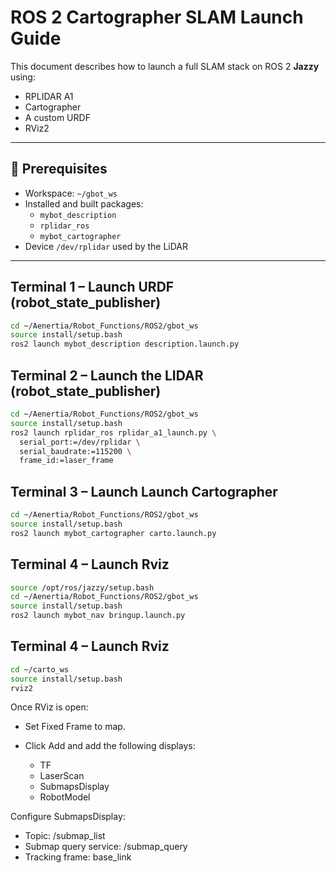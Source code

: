 # ROS 2 Cartographer SLAM Launch Guide

This document describes how to launch a full SLAM stack on ROS 2 **Jazzy** using:

- RPLIDAR A1
- Cartographer
- A custom URDF
- RViz2

---

## 🧰 Prerequisites

- Workspace: `~/gbot_ws`
- Installed and built packages:
  - `mybot_description`
  - `rplidar_ros`
  - `mybot_cartographer`
- Device `/dev/rplidar` used by the LiDAR

---

## Terminal 1 – Launch URDF (robot_state_publisher)

```bash
cd ~/Aenertia/Robot_Functions/ROS2/gbot_ws
source install/setup.bash
ros2 launch mybot_description description.launch.py
```
## Terminal 2 – Launch the LIDAR (robot_state_publisher)
```bash
cd ~/Aenertia/Robot_Functions/ROS2/gbot_ws
source install/setup.bash
ros2 launch rplidar_ros rplidar_a1_launch.py \
  serial_port:=/dev/rplidar \
  serial_baudrate:=115200 \
  frame_id:=laser_frame
```

## Terminal 3 – Launch Launch Cartographer
```bash
cd ~/Aenertia/Robot_Functions/ROS2/gbot_ws
source install/setup.bash
ros2 launch mybot_cartographer carto.launch.py
```
## Terminal 4 – Launch Rviz
```bash
source /opt/ros/jazzy/setup.bash
cd ~/Aenertia/Robot_Functions/ROS2/gbot_ws
source install/setup.bash
ros2 launch mybot_nav bringup.launch.py
```
## Terminal 4 – Launch Rviz
```bash
cd ~/carto_ws
source install/setup.bash
rviz2
```

Once RViz is open:

- Set Fixed Frame to map.

- Click Add and add the following displays:

    - TF
    - LaserScan
    - SubmapsDisplay
    - RobotModel

Configure SubmapsDisplay:
  - Topic: /submap_list
  - Submap query service: /submap_query
  - Tracking frame: base_link


